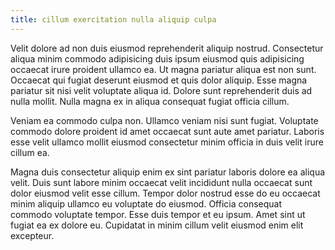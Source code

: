 ```yaml
---
title: cillum exercitation nulla aliquip culpa
---
```


Velit dolore ad non duis eiusmod reprehenderit aliquip nostrud. Consectetur aliqua minim commodo adipisicing duis ipsum eiusmod quis adipisicing occaecat irure proident ullamco ea. Ut magna pariatur aliqua est non sunt. Occaecat qui fugiat deserunt eiusmod et quis dolor aliquip. Esse magna pariatur sit nisi velit voluptate aliqua id. Dolore sunt reprehenderit duis ad nulla mollit. Nulla magna ex in aliqua consequat fugiat officia cillum.

Veniam ea commodo culpa non. Ullamco veniam nisi sunt fugiat. Voluptate commodo dolore proident id amet occaecat sunt aute amet pariatur. Laboris esse velit ullamco mollit eiusmod consectetur minim officia in duis velit irure cillum ea.

Magna duis consectetur aliquip enim ex sint pariatur laboris dolore ea aliqua velit. Duis sunt labore minim occaecat velit incididunt nulla occaecat sunt dolor eiusmod velit esse cillum. Tempor dolor nostrud esse do eu occaecat minim aliquip ullamco eu voluptate do eiusmod. Officia consequat commodo voluptate tempor. Esse duis tempor et eu ipsum. Amet sint ut fugiat ea ex dolore eu. Cupidatat in minim cillum velit eiusmod enim elit excepteur.